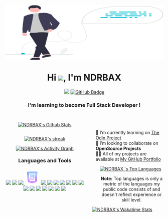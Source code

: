 <!--
**NDRBAX/NDRBAX** is a ✨ _special_ ✨ repository because its `README.md` (this file) appears on your GitHub profile.

Here are some ideas to get you started:

- 🔭 I’m currently working on ...
- 🌱 I’m currently learning ...
- 👯 I’m looking to collaborate on ...
- 🤔 I’m looking for help with ...
- 💬 Ask me about ...
- 📫 How to reach me: ...
- 😄 Pronouns: ...
- ⚡ Fun fact: ...
-->

<div class="header">
    <a href="#"><img width="100%" src="main.svg" height="175px" align="center" /></a>
    <h1 align="center">Hi <img src="https://raw.githubusercontent.com/MartinHeinz/MartinHeinz/master/wave.gif" width="30px">, I'm NDRBAX</h1>
    <p align="center">
        <a href="https://github.com/Meghna-DAS/github-profile-views-counter"><img src="https://komarev.com/ghpvc/?username=NDRBAX"></a>
        <a href="https://github.com/NDRBAX?tab=followers"><img src="https://img.shields.io/github/followers/NDRBAX?label=Followers&style=social" alt="GitHub Badge"></a>
    </p>
    <h3 align="center">I'm learning to become Full Stack Developer !</h3>
</div>
<div class="stats" style="margin: 30px 0 50px 0">
    <div style="width:50%; float: right; padding-top: 25px">
        <div class="about" style="width:95%; float: right">
            <ul style="list-style: none">
                <li>🔭 I’m currently learning on <a href="https://www.theodinproject.com/">The Odin Project</a></li>
                <li>👯 I’m looking to collaborate on <strong>OpenSource Projects</strong></li>
                <li>👨‍💻 All of my projects are available at <a href="https://github.com/NDRBAX">My GitHub Portfolio</a></li>
            </ul>
        </div>
        <div class="languages" style="width:80%; float: right">
            <a href="https://github align=" center "><a href="https://github.com/NDRBAX?tab=repositories "><img alt="NDRBAX 's Top Languages" src="https://github-readme-stats-ndrbax.vercel.app/api/top-langs/?username=NDRBAX&langs_count=8&count_private=true&layout=compact&theme=radical&hide_border=true&bg_color=0D1117"/></a>
            <p align="center"><b>Note:</b> Top languages is only a metric of the languages my public code consists of and doesn't reflect experience or skill level.</p>
        </div>
        <div class="recent-activity" style="width:90%; float: right">
            <a href="https://github.com/NDRBAX?tab=repositories"><img alt="NDRBAX's Wakatime Stats" src="https://github-readme-stats-ndrbax.vercel.app/api/wakatime?username=NDRBAX&theme=synthwave&hide_border=true&bg_color=0D1117&layout=default&custom_title=Recent activity" /></a>
        </div>
    </div>
    <div class="ndrbax-stats" style="width:50%; float: left">
        <p align="center">
            <a href="https://github.com/NDRBAX?tab=repositories"><img alt="NDRBAX's Github Stats" src="https://github-readme-stats-ndrbax.vercel.app/api?username=NDRBAX&show_icons=true&count_private=true&theme=radical&hide_border=true&bg_color=0D1117&custom_title=NDRBAX" /></a>
        </p>
    </div>
    <div class="steaks" style="width:50%; float: right">
        <p align="center">
            <a href="https://github.com/NDRBAX?tab=repositories"><img alt="NDRBAX's streak" src="https://ndrbax-streak-stats.herokuapp.com/?user=NDRBAX&theme=radical&hide_border=true&stroke=0000&background=0D1117" /></a>
        </p>
    </div>
</div>
<div class=graph style="width:50%" align="center">
    <a href="https://docs.github.com/en/account-and-profile/setting-up-and-managing-your-github-profile/managing-contribution-graphs-on-your-profile/why-are-my-contributions-not-showing-up-on-my-profile"><img alt="NDRBAX's Activity Graph" src="https://ndrbax-github-activity-graph.herokuapp.com/graph?username=NDRBAX&bg_color=0D1117&color=FD418D&line=A1F2EB&point=E6DD78&hide_border=true&custom_title=Contribution Graph" /></a>
</div>
 <div class="languages" style="width: 100%">
        <h3 style="margin:20px 0 20px 0" align="center">Languages and Tools</h3>
        <p align="center">
            <a href="https://code.visualstudio.com/" target="_blank"><img src="https://img.icons8.com/nolan/48/visual-studio-2019.png" /></a>
            <a href="" target="_blank"> <img src="https://img.icons8.com/nolan/48/github.png" /></a>
            <a href="https://www.w3.org/html/" target="_blank"> <img src="https://img.icons8.com/nolan/48/html-5.png" /> </a>
            <a href="https://www.w3schools.com/css/" target="_blank"> <img src="css3.png" /></a>
            <a href="https://developer.mozilla.org/en-US/docs/Web/JavaScript" target="_blank"><img src="https://img.icons8.com/nolan/48/javascript.png" /> </a>
            <a href="https://developer.mozilla.org/en-US/docs/Learn/Tools_and_testing/Understanding_client-side_tools/Command_line" target="_blank"> <img src="https://img.icons8.com/nolan/48/source-code.png" /></a>
            <a href="https://docs.framasoft.org/fr/grav/markdown.html" target="_blank"> <img src="https://img.icons8.com/nolan/48/markdown.png" /></a>
            <a href="https://www.apple.com/fr/macos/monterey/" target="_blank"> <img src="https://img.icons8.com/nolan/48/mac-os.png" /></a>
            <a href="https://www.microsoft.com/windows/windows-10-specifications" target="_blank"> <img src="https://img.icons8.com/nolan/48/windows-10.png" /></a>
            <a href="https://www.linux.org/" target="_blank"> <img src="https://img.icons8.com/nolan/48/linux--v1.png" /></a>
            <a href="https://www.audacityteam.org/" target="_blank"><img src="https://img.icons8.com/nolan/48/audacity.png" /></a>
            <a href="https://krita.org/fr/" target="_blank"><img src="https://img.icons8.com/nolan/48/krita.png" /></a>
            <a href="https://www.gimp.org/" target="_blank"> <img src="https://img.icons8.com/nolan/48/gimp.png" /></a>
            <a href="https://www.apple.com/final-cut-pro/" target="_blank"> <img src="https://img.icons8.com/nolan/48/cute-cut-pro.png" /></a>
            <a href="https://www.adobe.com/" target="_blank"> <img src="https://img.icons8.com/nolan/48/adobe-after-effects.png" /></a>
            <a href="https://www.adobe.com/" target="_blank"><img src="https://img.icons8.com/nolan/48/adobe-photoshop.png" /></a>
            <a href="https://www.adobe.com/" target="_blank"><img src="https://img.icons8.com/nolan/48/adobe-audition--v1.png" /></a>
            <a href="https://www.adobe.com/" target="_blank"><img src="https://img.icons8.com/nolan/48/adobe-indesign.png" /></a>
        </p>
</div>


<!-- ## Connect with me:
<p align="left">

<a href = "https://www.linkedin.com/in/NDRBAX/"><img src="https://img.icons8.com/fluent/48/000000/linkedin.png"/></a>
<a href = "https://twitter.com/NDRBAX"><img src="https://img.icons8.com/fluent/48/000000/twitter.png"/></a>
<a href = "https://www.instagram.com/NDRBAX/"><img src="https://img.icons8.com/fluent/48/000000/instagram-new.png"/></a>
<a href = "https://www.youtube.com/channel/NDRBAX"><img src="https://img.icons8.com/color/48/000000/youtube-play.png"/></a>

</p> -->



